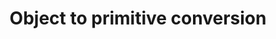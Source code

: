 ---
id: js_obj_conv
title: Object to primitive conversion
sidebar_label: Object to primitive conversion
---